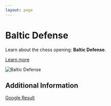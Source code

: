 ```yaml
---
layout: page
---
```

# Baltic Defense

Learn about the chess opening: **Baltic Defense**.

[Learn more](https://www.thechesswebsite.com/baltic-defense/)

![Baltic Defense](https://www.thechesswebsite.com/wp-content/uploads/2013/07/baltic-featured.jpg)

## Additional Information

[Google Result](https://en.wikipedia.org/wiki/Baltic_Defense)
